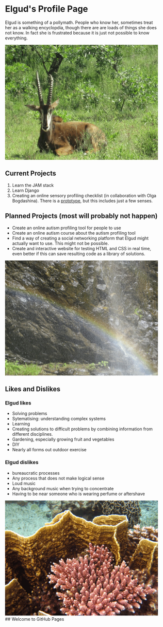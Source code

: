 # Elgud's Profile Page

Elgud is something of a pollymath. People who know her, sometimes treat her as a walking encyclopdia, though there are are loads of things she does not know. In fact she is frustrated because it is just not possible to know everything.

![Peaceful Antelope](/assets/images/peacefullantelope.jpg)

## Current Projects
1. Learn the JAM stack
2. Learn Django
3. Creating an online sensory profiling checklist (in collaboration with Olga Bogdashina). There is a [prototype](spcr.aspiedent.net), but this includes just a few senses. 

## Planned Projects (most will probably not happen)
- Create an online autism profiling tool for people to use
- Create an online autism course about the autism profiling tool
- Find a way of creating a social networking platform that Elgud might actually want to use. This might not be possible.
- Create and interactive website for testing HTML and CSS in real time, even better if this can save resulting code as a library of solutions.

![Waterfall Rainbow](https://github.com/elgud/profile/blob/gh-pages/assets/images/waterfallrainbow.jpg)

## Likes and Dislikes

### Elgud likes
- Solving problems
- Sytematising: understanding complex systems
- Learning
- Creating solutions to difficult problems by combining information from different disciplines.
- Gardening, especially growing fruit and vegetables
- DIY
- Nearly all forms out outdoor exercise

### Elgud dislikes
- bureaucratic processes
- Any process that does not make logical sense
- Loud music
- Any background music when trying to concentrate
- Having to be near someone who is wearing perfume or aftershave

![coral](https://github.com/elgud/profile/blob/gh-pages/assets/images/coral2.jpg)## Welcome to GitHub Pages
